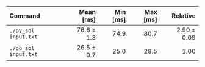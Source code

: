 | Command | Mean [ms] | Min [ms] | Max [ms] | Relative |
|:---|---:|---:|---:|---:|
| `./py_sol input.txt` | 76.6 ± 1.3 | 74.9 | 80.7 | 2.90 ± 0.09 |
| `./go_sol input.txt` | 26.5 ± 0.7 | 25.0 | 28.5 | 1.00 |
